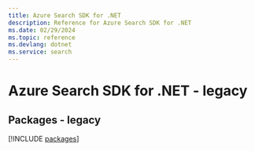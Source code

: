 ```yaml
---
title: Azure Search SDK for .NET
description: Reference for Azure Search SDK for .NET
ms.date: 02/29/2024
ms.topic: reference
ms.devlang: dotnet
ms.service: search
---
```

# Azure Search SDK for .NET - legacy
## Packages - legacy
[!INCLUDE [packages](search-index.md)]